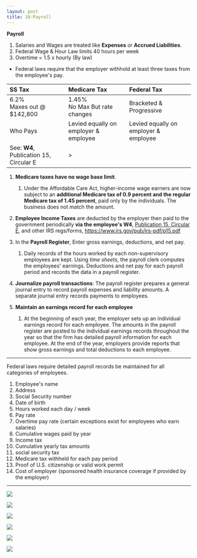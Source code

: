 ```yaml
---
layout: post
title: 10-Payroll
--- 
```



**Payroll**

1. Salaries and Wages are treated like **Expenses** or **Accrued Liabilities**.
2. Federal Wage & Hour Law limits 40 hours per week
3. Overtime = 1.5 x hourly (By law)

- Federal laws require that the employer withhold at least three taxes from the employee's pay.

|SS Tax|Medicare Tax|Federal Tax|
|:-|:-|:-|
|6.2%<br>Maxes out @ $142,800|1.45%<br>No Max But rate changes|Bracketed & Progressive|
|Who Pays|Levied equally on employer & employee|Levied equally on employer & employee|
|See: **W4**, Publication 15, Circular E|>||

1. **Medicare taxes have no wage base limit**.  
   1. Under the Affordable Care Act, higher-income wage earners are now subject to an **additional Medicare tax of 0.9 percent and the regular Medicare tax of 1.45 percent**, paid only by the individuals. The business does not match the amount.

2. **Employee Income Taxes** are deducted by the employer then paid to the government periodically **via the employee's W4**, [Publication 15, Circular E](_posts/2024-05-10-pub15.md), and other IRS regs/forms, https://www.irs.gov/pub/irs-pdf/p15.pdf

3. In the **Payroll Register**, Enter gross earnings, deductions, and net pay. 
   1. Daily records of the hours worked by each non-supervisory employees are kept. Using *time sheets*, the payroll clerk computes the employees' earnings. Deductions and net pay for each payroll period and records the data in a payroll register.

4. **Journalize payroll transactions**: The payroll register prepares a general journal entry to record payroll expenses and liability amounts. A separate journal entry records payments to employees.

5. **Maintain an earnings record for each employee**  
   1. At the beginning of each year, the employer sets up an individual earnings record for each employee. The amounts in the payroll register are posted to the individual earnings records throughout the year so that the firm has detailed payroll information for each employee. At the end of the year, employers provide reports that show gross earnings and total deductions to each employee.

---

Federal laws require detailed payroll records be maintained for all categories of employees. 

1. Employee's name  
2. Address  
3. Social Security number  
4. Date of birth  
5. Hours worked each day / week  
6. Pay rate  
7. Overtime pay rate (certain exceptions exist for employees who earn salaries)  
8. Cumulative wages paid by year  
9. Income tax  
10. Cumulative yearly tax amounts  
11. social security tax  
12. Medicare tax withheld for each pay period  
13. Proof of U.S. citizenship or valid work permit  
14. Cost of employer (sponsored health insurance coverage if provided by the employer)  

---

![](/mc-bk/assets/mc-graw-accounting-course/chap10.payroll/chap10.prob1.table.png)

![](/mc-bk/assets/mc-graw-accounting-course/chap10.payroll/chap10.salary.table.png)

![](/mc-bk/assets/mc-graw-accounting-course/chap10.payroll/chap10.tax.journal.entry.png)

![](/mc-bk/assets/mc-graw-accounting-course/chap10.payroll/journal.entry.monthly.payroll.png)

![](/mc-bk/assets/mc-graw-accounting-course/chap10.payroll/payroll.calcs.ledger.png)

![](/mc-bk/assets/mc-graw-accounting-course/chap10.payroll/chap10.wage.exp.prob.png)


<!--

### This is not needed cuz its shite!

|Book NOTES|
|:-|
|1. id.contracor.png ![](/mc-bk/assets/mc-graw-accounting-course/chap10.payroll/1.id.contracor.png)|
|2. ss.emplooyee.employer.taxs.png![](/mc-bk/assets/mc-graw-accounting-course/chap10.payroll/2.ss.emplooyee.employer.taxs.png)|
|3. wage.base.limit ![](/mc-bk/assets/mc-graw-accounting-course/chap10.payroll/2.wage.base.limit.png)|
|4. medicare.tax![](/mc-bk/assets/mc-graw-accounting-course/chap10.payroll/4.medicare.tax.png)|
|5. tax.table.png ![](/mc-bk/assets/mc-graw-accounting-course/chap10.payroll/5.tax.table.png)|
|6. suta.png![](/mc-bk/assets/mc-graw-accounting-course/chap10.payroll/6.suta.png)|
|7. employee.records.reqd![](/mc-bk/assets/mc-graw-accounting-course/chap10.payroll/7.employee.records.reqd.png)|
|8. earnings ![](/mc-bk/assets/mc-graw-accounting-course/chap10.payroll/8.earnings.png)|
|9.  gros.pay ![](/mc-bk/assets/mc-graw-accounting-course/chap10.payroll/9.gros.pay.png)|
|10. fed.taxes.info![](/mc-bk/assets/mc-graw-accounting-course/chap10.payroll/11.fed.taxes.info.png)|
|11. withholdings ![](/mc-bk/assets/mc-graw-accounting-course/chap10.payroll/12.withholdings.png)|
|12. medicare.tax.table ![](/mc-bk/assets/mc-graw-accounting-course/chap10.payroll/medicare.tax.table.png)|
|13. ss.tax.table.example ![](/mc-bk/assets/mc-graw-accounting-course/chap10.payroll/ss.tax.table.example.png)|

---

### Questions

![](/mc-bk/assets/mc-graw-accounting-course/chap10.payroll/c%20hap10.section1a.q.png)
![](/mc-bk/assets/mc-graw-accounting-course/chap10.payroll/chap10.sectiojn1b.q.png)

-->
